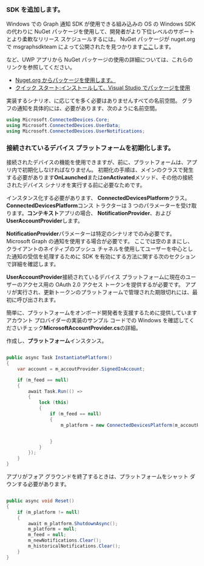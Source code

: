 ### <a name="add-the-sdk"></a>SDK を追加します。

Windows での Graph 通知 SDK が使用できる組み込みの OS の Windows SDK の代わりに NuGet パッケージを使用して、開発者がより下位レベルのサポートとより柔軟なリリース スケジュールするには。 NuGet パッケージが nuget.org で msgraphsdkteam によって公開されたを見つかります[ここ](https://www.nuget.org/profiles/msgraphsdkteam)します。 

など、UWP アプリから NuGet パッケージの使用の詳細については、これらのリンクを参照してください。 
* [Nuget.org からパッケージを使用します。](https://docs.microsoft.com/en-us/azure/devops/artifacts/nuget/upstream-sources?view=vsts&tabs=new-nav)
* [クイック スタート:インストールして、Visual Studio でパッケージを使用](https://docs.microsoft.com/en-us/nuget/quickstart/install-and-use-a-package-in-visual-studio)




実装するシナリオ、に応じてを多く必要はありませんすべての名前空間。 グラフの通知を具体的には、必要があります、次のように名前空間。


```C#
using Microsoft.ConnectedDevices.Core;
using Microsoft.ConnectedDevices.UserData;
using Microsoft.ConnectedDevices.UserNotifications;

```


### <a name="initialize-the-connected-devices-platform"></a>接続されているデバイス プラットフォームを初期化します。

接続されたデバイスの機能を使用できますが、前に、プラットフォームは、アプリ内で初期化しなければなりません。 初期化の手順は、メインのクラスで発生する必要があります**OnLaunched**または**onActivated**メソッド、その他の接続されたデバイス シナリオを実行する前に必要なためです。 

インスタンス化する必要があります、 **ConnectedDevicesPlatform**クラス。 **ConnectedDevicesPlatform**コンス トラクターは 3 つのパラメーターを受け取ります。**コンテキスト**アプリの場合、 **NotificationProvider**、および**UserAccountProvider**します。

**NotificationProvider**パラメーターは特定のシナリオでのみ必要です。 Microsoft Graph の通知を使用する場合が必要です。 ここでは空のままにし、クライアントのネイティブのプッシュ チャネルを使用してユーザーを中心とした通知の受信を処理するために SDK を有効にする方法に関する次のセクションで詳細を確認します。

**UserAccountProvider**接続されているデバイス プラットフォームに現在のユーザーのアクセス用の OAuth 2.0 アクセス トークンを提供するが必要です。 アプリが実行され、更新トークンのプラットフォームで管理された期限切れには、最初に呼び出されます。 

簡単に、プラットフォームをオンボード開発者を支援するために提供していますアカウント プロバイダーの実装のサンプル コードでの Windows を確認してくださいチェック**MicrosoftAccountProvider.cs**の詳細。 

作成し、**プラットフォーム**インスタンス。 

```C#

public async Task InstantiatePlatform()
{
    var account = m_accoutProvider.SignedInAccount;

    if (m_feed == null)
    {
        await Task.Run(() =>
        {
            lock (this)
            {
                if (m_feed == null)
                {
                    m_platform = new ConnectedDevicesPlatform(m_accoutProvider, this);


                }
            }
        });
    }
}

```

アプリがフォア グラウンドを終了するときは、プラットフォームをシャット ダウンする必要があります。

```C#

public async void Reset()
{
    if (m_platform != null)
    {
        await m_platform.ShutdownAsync();
        m_platform = null;
        m_feed = null;
        m_newNotifications.Clear();
        m_historicalNotifications.Clear();
    }
}

```
